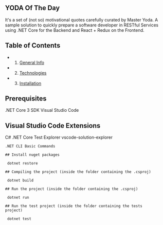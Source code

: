 ## YODA Of The Day #

It's a set of (not so) motivational quotes carefully curated by Master Yoda.
A sample solution to quickly prepare a software developer in RESTful Services using .NET Core for the Backend and React + Redux on the Frontend.

## Table of Contents
* 1. [General Info](#general-info)

* 2. [Technologies](#technologies)

* 3. [Installation](#installation)

## Prerequisites

  .NET Core 3 SDK
  Visual Studio Code
  
## Visual Studio Code Extensions

  C#
  .NET Core Test Explorer
  vscode-solution-explorer
 ~~~
.NET CLI Basic Commands

## Install nuget packages

  dotnet restore
  
## Compiling the project (inside the folder containing the .csproj)

  dotnet build
  
## Run the project (inside the folder containing the .csproj)

  dotnet run 
  
## Run the test project (inside the folder containing the tests project)

  dotnet test
~~~
